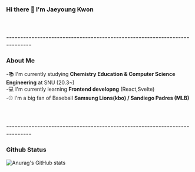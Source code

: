### Hi there 👋 I'm Jaeyoung Kwon

<!--
**jaylions/jaylions** is a ✨ _special_ ✨ repository because its `README.md` (this file) appears on your GitHub profile.

Here are some ideas to get you started:

- 🔭 I’m currently working on ...
- 🌱 I’m currently learning ...
- 👯 I’m looking to collaborate on ...
- 🤔 I’m looking for help with ...
- 💬 Ask me about ...
- 📫 How to reach me: ...
- 😄 Pronouns: ...
- ⚡ Fun fact: ...
-->
<br/>
<h3>--------------------------------------------------------------------------</h3>
<h3>About Me</h3>

-📚 I'm currently studying <strong>Chemistry Education & Computer Science Engineering</strong> at SNU (20.3~)<br/>
-💻 I'm currently learning <strong>Frontend developng</strong> (React,Svelte)<br/>
-⚾ I'm a big fan of Baseball <strong>Samsung Lions(kbo) / Sandiego Padres (MLB)</strong><br/>

<br/>
<h3>--------------------------------------------------------------------------</h3>
<h3>Github Status</h3>


![Anurag's GitHub stats](https://github-readme-stats.vercel.app/api?username=jaylions&show_icons=true&theme=radical)
